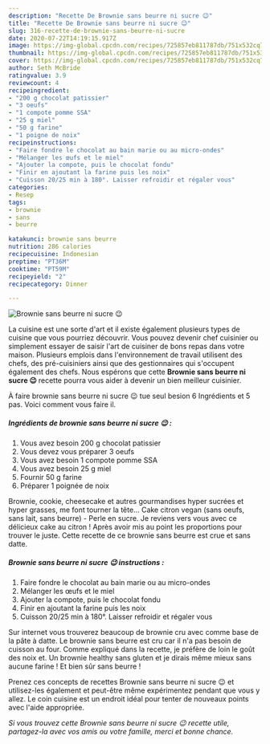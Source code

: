 ```yaml
---
description: "Recette De Brownie sans beurre ni sucre 😉"
title: "Recette De Brownie sans beurre ni sucre 😉"
slug: 316-recette-de-brownie-sans-beurre-ni-sucre
date: 2020-07-22T14:19:15.917Z
image: https://img-global.cpcdn.com/recipes/725857eb811787db/751x532cq70/brownie-sans-beurre-ni-sucre-😉-photo-principale-de-la-recette.jpg
thumbnail: https://img-global.cpcdn.com/recipes/725857eb811787db/751x532cq70/brownie-sans-beurre-ni-sucre-😉-photo-principale-de-la-recette.jpg
cover: https://img-global.cpcdn.com/recipes/725857eb811787db/751x532cq70/brownie-sans-beurre-ni-sucre-😉-photo-principale-de-la-recette.jpg
author: Seth McBride
ratingvalue: 3.9
reviewcount: 4
recipeingredient:
- "200 g chocolat patissier"
- "3 oeufs"
- "1 compote pomme SSA"
- "25 g miel"
- "50 g farine"
- "1 poigne de noix"
recipeinstructions:
- "Faire fondre le chocolat au bain marie ou au micro-ondes"
- "Mélanger les œufs et le miel"
- "Ajouter la compote, puis le chocolat fondu"
- "Finir en ajoutant la farine puis les noix"
- "Cuisson 20/25 min à 180°. Laisser refroidir et régaler vous"
categories:
- Resep
tags:
- brownie
- sans
- beurre

katakunci: brownie sans beurre 
nutrition: 286 calories
recipecuisine: Indonesian
preptime: "PT36M"
cooktime: "PT59M"
recipeyield: "2"
recipecategory: Dinner

---
```



![Brownie sans beurre ni sucre 😉](https://img-global.cpcdn.com/recipes/725857eb811787db/751x532cq70/brownie-sans-beurre-ni-sucre-😉-photo-principale-de-la-recette.jpg)

La cuisine est une sorte d'art et il existe également plusieurs types de cuisine que vous pourriez découvrir. Vous pouvez devenir chef cuisinier ou simplement essayer de saisir l'art de cuisiner de bons repas dans votre maison. Plusieurs emplois dans l'environnement de travail utilisent des chefs, des pré-cuisiniers ainsi que des gestionnaires qui s'occupent également des chefs. Nous espérons que cette <strong> Brownie sans beurre ni sucre 😉 </strong> recette pourra vous aider à devenir un bien meilleur cuisinier.

<!--inarticleads1-->

À faire brownie sans beurre ni sucre 😉 tue seul besion 6 Ingrédients et 5 pas. Voici comment vous faire il.

##### Ingrédients de brownie sans beurre ni sucre 😉 :

1. Vous avez besoin 200 g chocolat patissier
1. Vous devez vous préparer 3 oeufs
1. Vous avez besoin 1 compote pomme SSA
1. Vous avez besoin 25 g miel
1. Fournir 50 g farine
1. Préparer 1 poignée de noix


Brownie, cookie, cheesecake et autres gourmandises hyper sucrées et hyper grasses, me font tourner la tête… Cake citron vegan (sans oeufs, sans lait, sans beurre) - Perle en sucre. Je reviens vers vous avec ce délicieux cake au citron ! Après avoir mis au point les proportions pour trouver le juste. Cette recette de ce brownie sans beurre est crue et sans datte. 

<!--inarticleads2-->

##### Brownie sans beurre ni sucre 😉 instructions :

1. Faire fondre le chocolat au bain marie ou au micro-ondes
1. Mélanger les œufs et le miel
1. Ajouter la compote, puis le chocolat fondu
1. Finir en ajoutant la farine puis les noix
1. Cuisson 20/25 min à 180°. Laisser refroidir et régaler vous


Sur internet vous trouverez beaucoup de brownie cru avec comme base de la pâte à datte. Le brownie sans beurre est cru car il n&#39;a pas besoin de cuisson au four. Comme expliqué dans la recette, je préfère de loin le goût des noix et. Un brownie healthy sans gluten et je dirais même mieux sans aucune farine ! Et bien sûr sans beurre ! 

<!--inarticleads1-->

<p>
Prenez ces concepts de recettes Brownie sans beurre ni sucre 😉 et utilisez-les également et peut-être même expérimentez pendant que vous y allez. Le coin cuisine est un endroit idéal pour tenter de nouveaux points avec l'aide appropriée.
</p>

<p>
<i>Si vous trouvez cette Brownie sans beurre ni sucre 😉 recette utile, partagez-la avec vos amis ou votre famille, merci et bonne chance.</i>
</p>
